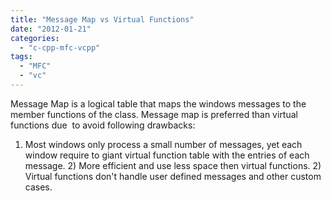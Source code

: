 ```yaml
---
title: "Message Map vs Virtual Functions"
date: "2012-01-21"
categories: 
  - "c-cpp-mfc-vcpp"
tags: 
  - "MFC"
  - "vc"
---
```


Message Map is a logical table that maps the windows messages to the member functions of the class. Message map is preferred than virtual functions due  to avoid following drawbacks:

1) Most windows only process a small number of messages, yet each window require to giant virtual function table with the entries of each message. 2) More efficient and use less space then virtual functions. 2) Virtual functions don't handle user defined messages and other custom cases.
